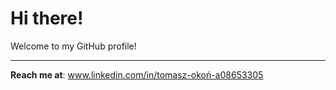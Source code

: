 # Hi there! 

Welcome to my GitHub profile! 

---
**Reach me at**: www.linkedin.com/in/tomasz-okoń-a08653305
